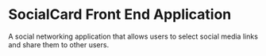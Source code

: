 # SocialCard Front End Application

A social networking application that allows users to select social media links and share them to other users.

